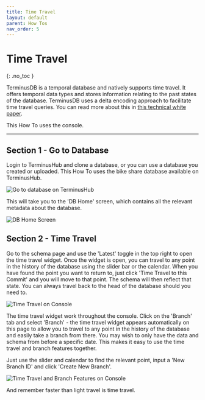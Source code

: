 ```yaml
---
title: Time Travel
layout: default
parent: How Tos
nav_order: 5
---
```

# Time Travel

{: .no_toc }

TerminusDB is a temporal database and natively supports time travel. It offers temporal data types and stores information relating to the past states of the database. TerminusDB uses a delta encoding approach to facilitate time travel queries. You can read more about this in [this technical white paper](https://github.com/terminusdb/terminusdb-server/blob/dev/docs/whitepaper/terminusdb.pdf).

This How To uses the console. 

- - -

## Section 1 - Go to Database

Login to TerminusHub and clone a database, or you can use a database you created or uploaded. This How To uses the bike share database available on TerminusHub.

![Go to database on TerminusHub ](/docs/assets/uploads/clone-screen.jpg)

This will take you to the 'DB Home' screen, which contains all the relevant metadata about the database. 

![DB Home Screen ](/docs/assets/uploads/db-homew.jpg)

## Section 2 - Time Travel

Go to the schema page and use the 'Latest' toggle in the top right to open the time travel widget. Once the widget is open, you can travel to any point in the history of the database using the slider bar or the calendar. When you have found the point you want to return to, just click 'Time Travel to this Commit' and you will move to that point. The schema will then reflect that state. You can always travel back to the head of the database should you need to.

![Time Travel on Console ](/docs/assets/uploads/time-travel-schema.jpg)

The time travel widget work throughout the console. Click on the 'Branch' tab and select 'Branch' - the time travel widget appears automatically on this page to allow you to travel to any point in the history of the database and easily take a branch from there. You may wish to only have the data and schema from before a specific date. This makes it easy to use the time travel and branch features together.

Just use the slider and calendar to find the relevant point, input a 'New Branch ID' and click 'Create New Branch'.  

![Time Travel and Branch Features on Console ](/docs/assets/uploads/time-travel-branch.jpg)

And remember faster than light travel is time travel.